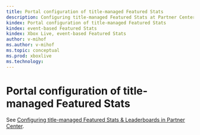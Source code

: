 ```yaml
---
title: Portal configuration of title-managed Featured Stats
description: Configuring title-managed Featured Stats at Partner Center.
kindex: Portal configuration of title-managed Featured Stats
kindex: event-based Featured Stats
kindex: Xbox Live, event-based Featured Stats
author: v-mihof
ms.author: v-mihof
ms.topic: conceptual
ms.prod: xboxlive
ms.technology: 
---
```


# Portal configuration of title-managed Featured Stats

See [Configuring title-managed Featured Stats & Leaderboards in Partner Center](../../title-managed/config/live-tm-leaderboards-portal.md).
